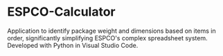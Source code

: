 # ESPCO-Calculator

Application to identify package weight and dimensions based on items in order, significantly simplifying ESPCO's complex spreadsheet system.  Developed with Python in Visual Studio Code.
